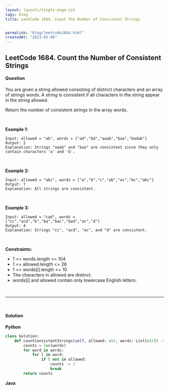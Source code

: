 ```yaml
---
layout: layouts/single-page.njk
tags: blog
title: LeetCode 1684. Count the Number of Consistent Strings


permalink: "blog/leetcode1684.html"
createdAt: "2023-05-08"
---
```


## LeetCode 1684. Count the Number of Consistent Strings





#### Question
You are given a string allowed consisting of distinct characters and an array of strings words. A string is consistent if all characters in the string appear in the string allowed.

Return the number of consistent strings in the array words.

<p>&nbsp;</p>

**Example 1:**

    Input: allowed = "ab", words = ["ad","bd","aaab","baa","badab"]
    Output: 2
    Explanation: Strings "aaab" and "baa" are consistent since they only contain characters 'a' and 'b'.

<p>&nbsp;</p>

**Example 2:**

    Input: allowed = "abc", words = ["a","b","c","ab","ac","bc","abc"]
    Output: 7
    Explanation: All strings are consistent.

<p>&nbsp;</p>

**Example 3:**

    Input: allowed = "cad", words = ["cc","acd","b","ba","bac","bad","ac","d"]
    Output: 4
    Explanation: Strings "cc", "acd", "ac", and "d" are consistent.

<p>&nbsp;</p>


**Constraints:**


* 1 <= words.length <= 104
* 1 <= allowed.length <= 26
* 1 <= words[i].length <= 10
* The characters in allowed are distinct.
* words[i] and allowed contain only lowercase English letters.




<p>&nbsp;</p>

---

<p>&nbsp;</p>  

#### Solution
**Python**
```Python
class Solution:
    def countConsistentStrings(self, allowed: str, words: List[str]) -> int:
        counts = len(words)
        for word in words:
            for l in word:
                if l not in allowed:
                    counts -= 1
                    break
        return counts
```

**Java**